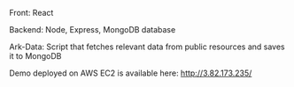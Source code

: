 Front: React

Backend: Node, Express, MongoDB database

Ark-Data: Script that fetches relevant data from public resources and saves it to MongoDB

Demo deployed on AWS EC2 is available here: http://3.82.173.235/
